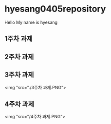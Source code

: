 # hyesang0405repository
Hello My name is hyesang
## 1주차 과제

## 2주차 과제



## 3주차 과제
   <img "src="./3주차 과제.PNG"></img>
   
## 4주차 과제 
   <img "src="/4주차 과제.PNG"></img>
